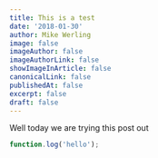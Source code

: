 ```yaml
---
title: This is a test
date: '2018-01-30'
author: Mike Werling
image: false
imageAuthor: false
imageAuthorLink: false
showImageInArticle: false
canonicalLink: false
publishedAt: false
excerpt: false
draft: false
---
```

Well today we are trying this post out

```javascript
function.log('hello');
```
